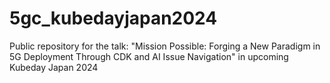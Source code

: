 # 5gc_kubedayjapan2024
Public repository for the talk: "Mission Possible: Forging a New Paradigm in 5G Deployment Through CDK and AI Issue Navigation" in upcoming Kubeday Japan 2024
